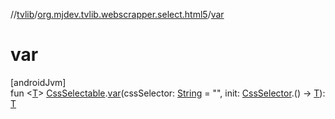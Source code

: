 //[tvlib](../../index.md)/[org.mjdev.tvlib.webscrapper.select.html5](index.md)/[var](var.md)

# var

[androidJvm]\
fun &lt;[T](var.md)&gt; [CssSelectable](../org.mjdev.tvlib.webscrapper.select/-css-selectable/index.md).[var](var.md)(cssSelector: [String](https://kotlinlang.org/api/latest/jvm/stdlib/kotlin/-string/index.html) = &quot;&quot;, init: [CssSelector](../org.mjdev.tvlib.webscrapper.select/-css-selector/index.md).() -&gt; [T](var.md)): [T](var.md)
